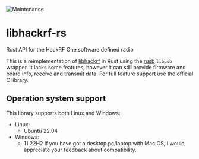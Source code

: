 ![Maintenance](https://img.shields.io/badge/maintenance-stable-green)

# libhackrf-rs
Rust API for the HackRF One software defined radio

This is a reimplementation of [libhackrf] in Rust using the [rusb] `libusb` wrapper.
It lacks some features, however it can still provide firmware and board info, receive and transmit data.
For full feature support use the official C library.

## Operation system support
This library supports both Linux and Windows:
* Linux:
  - Ubuntu 22.04
* Windows:
  - 11 22H2
If you have got a desktop pc/laptop with Mac OS, I would appreciate your feedback about compatibility.

[rusb]: https://github.com/a1ien/rusb
[HackRF One]: https://greatscottgadgets.com/hackrf/one/
[libhackrf]: https://github.com/greatscottgadgets/hackrf/tree/master/host
